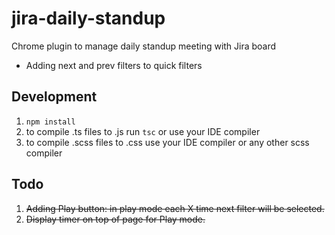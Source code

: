 # jira-daily-standup
Chrome plugin to manage daily standup meeting with Jira board

- Adding next and prev filters to quick filters

## Development

1. `npm install`
2. to compile .ts files to .js run `tsc` or use your IDE compiler
3. to compile .scss files to .css use your IDE compiler or any other scss compiler

## Todo

1. ~~Adding Play button: in play mode each X time next filter will be selected.~~
2. ~~Display timer on top of page for Play mode.~~
